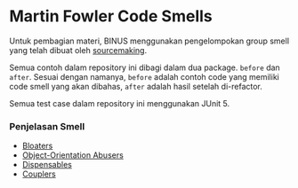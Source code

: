 # Martin Fowler Code Smells

Untuk pembagian materi,  BINUS menggunakan pengelompokan group smell yang telah dibuat oleh [sourcemaking](https://sourcemaking.com/refactoring).

Semua contoh dalam repository ini dibagi dalam dua package. `before` dan `after`. Sesuai dengan namanya, `before` adalah contoh code yang memiliki code smell yang akan dibahas, `after` adalah hasil setelah di-refactor.

Semua test case dalam repository ini menggunakan JUnit 5.

### Penjelasan Smell

- [Bloaters](bloaters)
- [Object-Orientation Abusers](oo_abusers)
- [Dispensables](dispensables)
- [Couplers](couplers)
